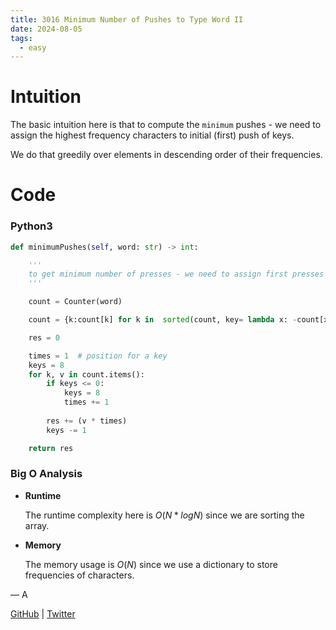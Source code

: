 ```yaml
---
title: 3016 Minimum Number of Pushes to Type Word II
date: 2024-08-05
tags:
  - easy
---
```


# Intuition

The basic intuition here is that to compute the `minimum` pushes - we need to assign the highest frequency characters to initial (first) push of keys. 

We do that greedily over elements in descending order of their frequencies.

# Code

### Python3

```python
def minimumPushes(self, word: str) -> int:

    '''
    to get minimum number of presses - we need to assign first presses to highest frequency characters
    '''

    count = Counter(word)

    count = {k:count[k] for k in  sorted(count, key= lambda x: -count[x])}

    res = 0

    times = 1  # position for a key
    keys = 8
    for k, v in count.items():
        if keys <= 0:
            keys = 8
            times += 1
        
        res += (v * times)
        keys -= 1

    return res
```

### Big O Analysis

- **Runtime**

  The runtime complexity here is $O(N * log N)$ since we are sorting the array.

- **Memory**

  The memory usage is $O(N)$ since we use a dictionary to store frequencies of characters.

— A

[GitHub](https://github.com/AtharvaKamble) | [Twitter](https://twitter.com/AtharvaKamble07)
